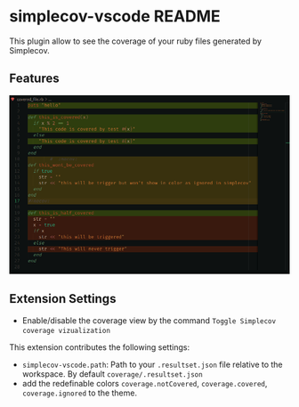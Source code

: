 # simplecov-vscode README

This plugin allow to see the coverage of your ruby files generated by Simplecov.

## Features

![Example](https://raw.githubusercontent.com/anykeyh/simplecov-vscode/main/assets/example.png)

## Extension Settings

- Enable/disable the coverage view by the command `Toggle Simplecov coverage vizualization`

This extension contributes the following settings:

* `simplecov-vscode.path`: Path to your `.resultset.json` file relative to the workspace. By default `coverage/.resultset.json`
* add the redefinable colors `coverage.notCovered`, `coverage.covered`, `coverage.ignored` to the theme.
